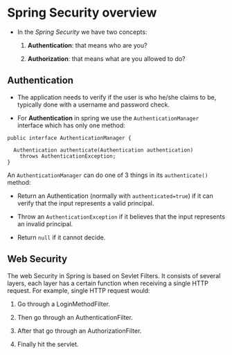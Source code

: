 # Spring Security overview

* In the *Spring Security* we have two concepts:

  1. **Authentication**: that means who are you?

  2. **Authorization**: that means what are you allowed to do?

## Authentication

* The application needs to verify if the user is who he/she claims to be, typically done with a username and password check.

* For **Authentication** in spring we use the `AuthenticationManager` interface which has only one method:

```
public interface AuthenticationManager {

  Authentication authenticate(Authentication authentication)
    throws AuthenticationException;
}
```

An `AuthenticationManager` can do one of 3 things in its `authenticate()` method:

* Return an Authentication (normally with `authenticated=true`) if it can verify that the input represents a valid principal.

* Throw an `AuthenticationException` if it believes that the input represents an invalid principal.

* Return `null` if it cannot decide.

## Web Security 

The web Security in Spring is based on Sevlet Filters. It consists of several layers, each layer has a certain function when receiving a single HTTP request. For example, single HTTP request would:

1. Go through a LoginMethodFilter.

2. Then go through an AuthenticationFilter.

3. After that go through an AuthorizationFilter.

4. Finally hit the servlet.


